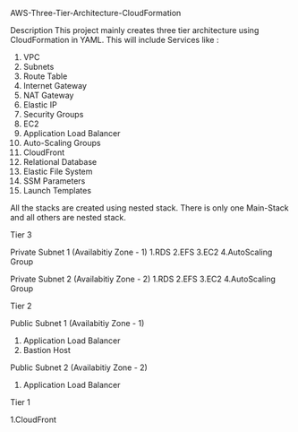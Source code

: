 AWS-Three-Tier-Architecture-CloudFormation

Description
This project mainly creates three tier architecture using CloudFormation in YAML. This will include Services like :
1. VPC
2. Subnets
3. Route Table
4. Internet Gateway
5. NAT Gateway
6. Elastic IP
7. Security Groups
8. EC2
9. Application Load Balancer
10. Auto-Scaling Groups
11. CloudFront
12. Relational Database 
13. Elastic File System
14. SSM Parameters
15. Launch Templates

All the stacks are created using nested stack. There is only one Main-Stack and all others are nested stack.

Tier 3

Private Subnet 1 (Availabitiy Zone - 1)
1.RDS
2.EFS
3.EC2
4.AutoScaling Group

Private Subnet 2 (Availabitiy Zone - 2)
1.RDS
2.EFS
3.EC2
4.AutoScaling Group

Tier 2

Public Subnet 1 (Availabitiy Zone - 1)
1. Application Load Balancer 
2. Bastion Host

Public Subnet 2 (Availabitiy Zone - 2)
1. Application Load Balancer 

Tier 1

1.CloudFront



